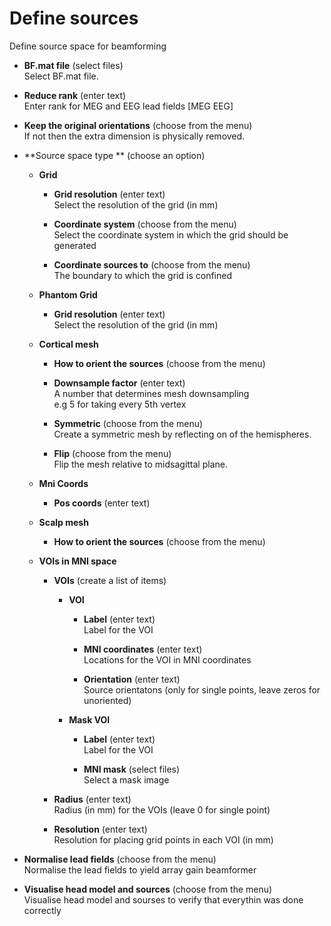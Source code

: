 # Define sources  
Define source space for beamforming   

* **BF.mat file** (select files)  
Select BF.mat file.   

* **Reduce rank** (enter text)  
Enter rank for MEG and EEG lead fields [MEG EEG]   

* **Keep the original orientations** (choose from the menu)  
If not then the extra dimension is physically removed.   

* **Source space type ** (choose an option)  


    * **Grid**   


        * **Grid resolution** (enter text)  
        Select the resolution of the grid (in mm)   

        * **Coordinate system** (choose from the menu)  
        Select the coordinate system in which the grid should be generated   

        * **Coordinate sources to** (choose from the menu)  
        The boundary to which the grid is confined   

    * **Phantom Grid**   


        * **Grid resolution** (enter text)  
        Select the resolution of the grid (in mm)   

    * **Cortical mesh**   


        * **How to orient the sources** (choose from the menu)  


        * **Downsample factor** (enter text)  
        A number that determines mesh downsampling   
        e.g 5 for taking every 5th vertex   

        * **Symmetric** (choose from the menu)  
        Create a symmetric mesh by reflecting on of the hemispheres.   

        * **Flip** (choose from the menu)  
        Flip the mesh relative to midsagittal plane.   

    * **Mni Coords**   


        * **Pos coords** (enter text)  


    * **Scalp mesh**   


        * **How to orient the sources** (choose from the menu)  


    * **VOIs in MNI space**   


        * **VOIs** (create a list of items)  


            * **VOI**   


                * **Label** (enter text)  
                Label for the VOI   

                * **MNI coordinates** (enter text)  
                Locations for the VOI in MNI coordinates   

                * **Orientation** (enter text)  
                Source orientatons (only for single points, leave zeros for unoriented)   

            * **Mask VOI**   


                * **Label** (enter text)  
                Label for the VOI   

                * **MNI mask** (select files)  
                Select a mask image   

        * **Radius** (enter text)  
        Radius (in mm) for the VOIs (leave 0 for single point)   

        * **Resolution** (enter text)  
        Resolution for placing grid points in each VOI (in mm)   

* **Normalise lead fields** (choose from the menu)  
Normalise the lead fields to yield array gain beamformer   

* **Visualise head model and sources** (choose from the menu)  
Visualise head model and sourses to verify that everythin was done correctly   
